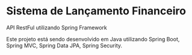 # Sistema de Lançamento Financeiro

API RestFul utilizando Spring Framework

Este projeto está sendo desenvolvido em Java utilizando Spring Boot, Spring MVC, Spring Data JPA, Spring Security.

